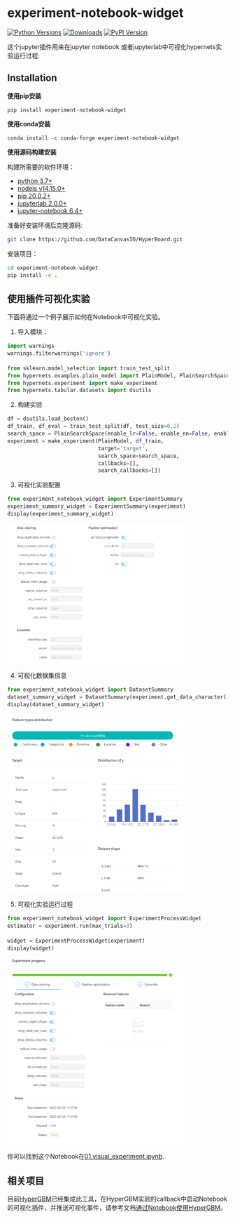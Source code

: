 # experiment-notebook-widget

[![Python Versions](https://img.shields.io/pypi/pyversions/experiment-notebook-widget.svg)](https://pypi.org/project/experiment-notebook-widget)
[![Downloads](https://pepy.tech/badge/experiment-notebook-widget)](https://pepy.tech/project/experiment-notebook-widget)
[![PyPI Version](https://img.shields.io/pypi/v/experiment-notebook-widget.svg)](https://pypi.org/project/experiment-notebook-widget)

这个jupyter插件用来在jupyter notebook 或者jupyterlab中可视化hypernets实验运行过程:

## Installation

**使用pip安装**
```shell
pip install experiment-notebook-widget
```

**使用conda安装**
```shell
conda install -c conda-forge experiment-notebook-widget
```

**使用源码构建安装**

构建所需要的软件环境：
- [python 3.7+](https://python.org)
- [nodejs v14.15.0+](https://nodejs.org/en/)
- [pip 20.0.2+](https://pypi.org/project/pip/)
- [jupyterlab 2.0.0+ ](https://jupyter.org/)
- [jupyter-notebook 6.4+](https://jupyter-notebook.readthedocs.io/en/stable/notebook.html)


准备好安装环境后克隆源码:
```bash
git clone https://github.com/DataCanvasIO/HyperBoard.git
```

安装项目：
```bash
cd experiment-notebook-widget
pip install -e .
```

## 使用插件可视化实验

下面将通过一个例子展示如何在Notebook中可视化实验。


1. 导入模块：
```python
import warnings
warnings.filterwarnings('ignore')

from sklearn.model_selection import train_test_split
from hypernets.examples.plain_model import PlainModel, PlainSearchSpace
from hypernets.experiment import make_experiment
from hypernets.tabular.datasets import dsutils
```

2. 构建实验
```python
df = dsutils.load_boston()
df_train, df_eval = train_test_split(df, test_size=0.2)
search_space = PlainSearchSpace(enable_lr=False, enable_nn=False, enable_dt=False, enable_dtr=True)
experiment = make_experiment(PlainModel, df_train,
                             target='target',
                             search_space=search_space,
                             callbacks=[],
                             search_callbacks=[])
```

3. 可视化实验配置
```python
from experiment_notebook_widget import ExperimentSummary
experiment_summary_widget = ExperimentSummary(experiment)
display(experiment_summary_widget)
```

<img width="80%" height="80%" src="docs/images/experiment_config.png"/>



4. 可视化数据集信息

```python
from experiment_notebook_widget import DatasetSummary
dataset_summary_widget = DatasetSummary(experiment.get_data_character())
display(dataset_summary_widget)
```

<img width="80%" height="80%" src="docs/images/experiment_dataset.png"/>


5. 可视化实验运行过程

```python
from experiment_notebook_widget import ExperimentProcessWidget
estimator = experiment.run(max_trials=3)

widget = ExperimentProcessWidget(experiment)
display(widget)
```
<img width="80%" height="80%" src="docs/images/experiment_process.png"/>

你可以找到这个Notebook在[01.visual_experiment.ipynb](experiment_notebook_widget/examples/01.visual_experiment.ipynb).


## 相关项目

目前[HyperGBM](https://github.com/DataCanvasIO/HyperGBM)已经集成此工具，在HyperGBM实验的callback中启动Notebook的可视化插件，并推送可视化事件，请参考文档[通过Notebook使用HyperGBM](https://hypergbm.readthedocs.io/zh_CN/latest/quick_start_notebook.html)。
